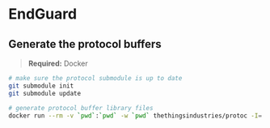 # EndGuard

## Generate the protocol buffers

> **Required:** Docker

```bash
# make sure the protocol submodule is up to date
git submodule init
git submodule update

# generate protocol buffer library files
docker run --rm -v `pwd`:`pwd` -w `pwd` thethingsindustries/protoc -I=./protocol/protos --dart_out=./lib/src/protos ./protocol/protos/protocol.proto
```
